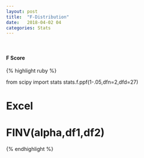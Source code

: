 ```yaml
---
layout: post
title:  "F-Distribution"
date:   2018-04-02 04
categories: Stats
---
```

<br />
<h4>F Score</h4>

{% highlight ruby %}

from scipy import stats
stats.f.ppf(1-.05,dfn=2,dfd=27)

# Excel
# FINV(alpha,df1,df2)

{% endhighlight %}

